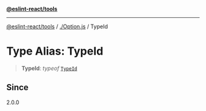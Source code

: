 [**@eslint-react/tools**](../../README.md)

***

[@eslint-react/tools](../../README.md) / [./Option.js](../README.md) / TypeId

# Type Alias: TypeId

> **TypeId**: *typeof* [`TypeId`](../variables/TypeId.md)

## Since

2.0.0
